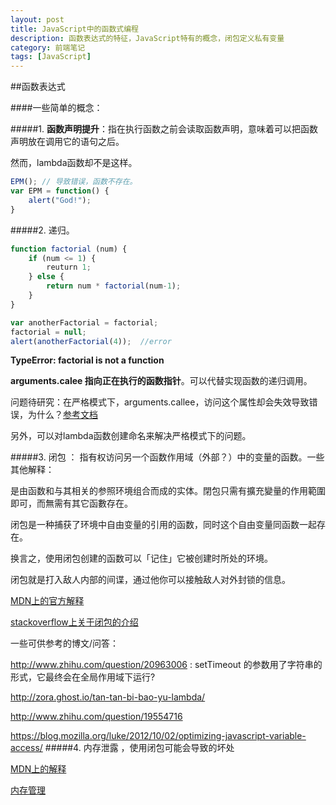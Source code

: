 ```yaml
---
layout: post
title: JavaScript中的函数式编程
description: 函数表达式的特征，JavaScript特有的概念，闭包定义私有变量
category: 前端笔记
tags: [JavaScript]
---
```


##函数表达式

####一些简单的概念：

#####1. **函数声明提升**：指在执行函数之前会读取函数声明，意味着可以把函数声明放在调用它的语句之后。

然而，lambda函数却不是这样。

```javascript
EPM(); // 导致错误，函数不存在。
var EPM = function() {
    alert("God!");
}
```

#####2. 递归。

```javascript
function factorial (num) {
    if (num <= 1) {
        reuturn 1;
    } else {
        return num * factorial(num-1);
    }
}

var anotherFactorial = factorial;
factorial = null;
alert(anotherFactorial(4));  //error
```

**TypeError: factorial is not a function**

**arguments.calee 指向正在执行的函数指针**。可以代替实现函数的递归调用。

问题待研究：在严格模式下，arguments.callee，访问这个属性却会失效导致错误，为什么？[参考文档](https://developer.mozilla.org/zh-CN/docs/Web/JavaScript/Reference/Strict_mode)

另外，可以对lambda函数创建命名来解决严格模式下的问题。

#####3. 闭包 ： 指有权访问另一个函数作用域（外部？）中的变量的函数。一些其他解释：

是由函数和与其相关的参照环境组合而成的实体。閉包只需有擴充變量的作用範圍即可，而無需有其它函數存在。

闭包是一种捕获了环境中自由变量的引用的函数，同时这个自由变量同函数一起存在。

换言之，使用闭包创建的函数可以「记住」它被创建时所处的环境。

闭包就是打入敌人内部的间谍，通过他你可以接触敌人对外封锁的信息。 

[MDN上的官方解释](https://developer.mozilla.org/zh-CN/docs/Web/JavaScript/A_re-introduction_to_JavaScript#.E9.97.AD.E5.8C.85)

[stackoverflow上关于闭包的介绍](http://stackoverflow.com/questions/111102/how-do-javascript-closures-work)

一些可供参考的博文/问答：

<http://www.zhihu.com/question/20963006>  : setTimeout 的参数用了字符串的形式，它最终会在全局作用域下运行?

<http://zora.ghost.io/tan-tan-bi-bao-yu-lambda/>

<http://www.zhihu.com/question/19554716>

<https://blog.mozilla.org/luke/2012/10/02/optimizing-javascript-variable-access/>
#####4. 内存泄露 ，使用闭包可能会导致的坏处

[MDN上的解释](https://developer.mozilla.org/zh-CN/docs/Web/JavaScript/A_re-introduction_to_JavaScript#.E5.86.85.E5.AD.98.E6.B3.84.E9.9C.B2)

[内存管理](https://developer.mozilla.org/zh-CN/docs/Web/JavaScript/Memory_Management)
